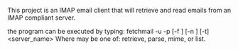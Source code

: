 This project is an IMAP email client that will retrieve and read emails from an IMAP compliant server.

the program can be executed by typing:
fetchmail -u <username> -p <password> [-f <folder>] [-n <messageNum>] [-t] <command> <server_name>
Where <command> may be one of: retrieve, parse, mime, or list.
